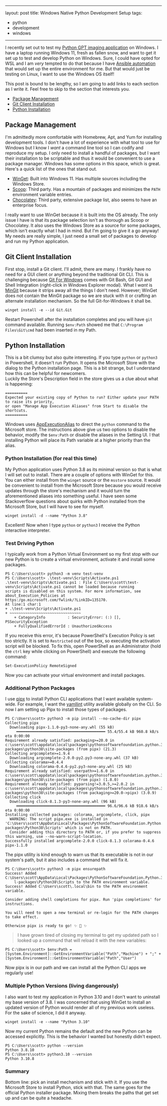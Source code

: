______________________________________________________________________

layout: post title: Windows Native Python Development Setup tags:

- python
- development
- windows

______________________________________________________________________

I recently set out to test my
[Python GPT imaging application](https://github.com/swysocki/gpt-image) on Windows. I have a laptop
running Windows 11, fresh as fallen snow, and want to get it set up to test and develop Python on
Windows. Sure, I could have opted for WSL and I am _very_ tempted to do that because I have
[Ansible automation](https://github.com/swysocki/dotfiles/tree/master/ansible) that would set up the
entire environment for me. But that would just be testing on Linux, I want to use the Windows OS
itself!

This post is bound to be lengthy, so I am going to add links to each section as I write it. Feel
free to skip to the section that interests you.

- [Package Management](#package-management)
- [Git Client Installation](#git-client-installation)
- [Python Installation](#python-installation)

## Package Management

I'm admittedly more comfortable with Homebrew, Apt, and Yum for installing development tools. I
don't have a lot of experience with what tool to use for Windows but I know I *want* a command line
tool so I can codify and reproduce my setup. I only need to install a handful of packages, but I
want their installation to be scriptable and thus it would be convenient to use a package manager.
Windows has some options in this space, which is great. Here's a quick list of the ones that stand
out.

- [WinGet](https://github.com/microsoft/winget-cli): Built into Windows 11. Has multiple sources
  including the Windows Store.
- [Scoop](https://scoop.sh): Third party. Has a mountain of packages and minimizes the `PATH`
  environment variable entries.
- [Chocolatey](http://chocoloatey.org): Third party, extensive package list, also seems to have an
  enterprise focus.

I really want to use WinGet because it is built into the OS already. The only issue I have is that
its package selection isn't as thorough as Scoop or Chocolatey. It also uses the Windows Store as a
source for some packages, which isn't exactly what I had in mind. But I'm going to give it a go
anyway! My needs are really simple, I just need a small set of packages to develop and run my Python
application.

## Git Client Installation

First stop, install a Git client. I'll admit, there are many. I frankly have no need for a GUI
client or anything beyond the traditional Git CLI. This is challenging because
[Git For Windows](https://gitforwindows.org) comes with Git Bash, Git GUI and Shell Integration
(right-click in Windows Explorer modal). What I _want_ is
[MinGit](https://devblogs.microsoft.com/devops/whats-new-in-git-for-windows-2-10/#mingit-git-for-windows-applications)
because it strips away all the things I don't need. However; WinGet does not contain the MinGit
package so we are stuck with it or crafting an alternate installation mechanism. So the full
Git-for-Windows it shall be.

```
winget install -e --id Git.Git
```

Restart Powershell after the installation completes and you will have `git` command available.
Running `$env:Path` showed me that `C:\Program Files\Git\cmd` had been inserted in my Path.

## Python Installation

This is a bit clumsy but also quite interesting. If you type `python` or `python3` in Powershell, it
doesn't run Python. It opens the Microsoft Store with the dialog to the Python installation page.
This is a bit strange, but I understand how this can be helpful for newcomers.\
Luckily the Store's
Description field in the store gives us a clue about what is happening:

```
==========
Expected your existing copy of Python to run? Either update your PATH to raise its priority, 
or open "Manage App Execution Aliases" from Start to disable the shortcuts.
==========
```

Windows uses
[AppExecutionAlias](https://learn.microsoft.com/en-us/windows/apps/desktop/modernize/desktop-to-uwp-extensions)
to direct the `python` command to the Microsoft store. The instructions above give us two options to
disable the behavior, modify the `$env:Path` or disable the aliases in the Setting UI. I that
installing Python will place its Path variable at a higher priority than the alias.

### Python Installation (for real this time)

My Python application uses Python 3.8 as its minimal version so that is what I will set out to
install. There are a couple of options with WinGet for this. You can either install from the
`winget` source or the `msstore` source. It would be convenient to install from the Microsoft Store
because you would receive updates through the store's mechanism and it would turn the aforementioned
aliases into something useful. I have seen some Stackoverflow questions about quirks with Python
installed from the Microsoft Store, but I will have to see for myself.

```
winget install -d --name "Python 3.8"
```

Excellent! Now when I type `python` or `python3` I receive the Python interactive interpreter.

### Test Driving Python

I typically work from a Python Virtual Environment so my first stop with our new Python is to create
a virtual environment, activate it and install some packages.

```
PS C:\Users\scott> python3 -m venv test-venv
PS C:\Users\scott> .\test-venv\Scripts\Activate.ps1
.\test-venv\Scripts\Activate.ps1 : File C:\Users\scott\test-venv\Scripts\Activate.ps1 cannot be loaded because running
scripts is disabled on this system. For more information, see about_Execution_Policies at
https:/go.microsoft.com/fwlink/?LinkID=135170.
At line:1 char:1
+ .\test-venv\Scripts\Activate.ps1
+ ~~~~~~~~~~~~~~~~~~~~~~~~~~~~~~~~
    + CategoryInfo          : SecurityError: (:) [], PSSecurityException
    + FullyQualifiedErrorId : UnauthorizedAccess

```

If you receive this error, it's because PowerShell's Execution Policy is set too strictly. It is set
to `Restricted` out of the box, so executing the activation script will be blocked. To fix this,
open PowerShell as an Administrator (hold the `ctrl` key while clicking on PowerShell) and execute
the following command:

```
Set-ExecutionPolicy RemoteSigned
```

Now you can activate your virtual environment and install packages.

### Additional Python Packages

I use [pipx](https://github.com/pypa/pipx) to install Python CLI applications that I want available
system-wide. For example, I want the [yamllint](https://github.com/adrienverge/yamllint) utility
available globally on the CLI. So now I am setting up Pipx to install those types of packages.

```
PS C:\Users\scott> python3 -m pip install --no-cache-dir pipx
Collecting pipx
  Downloading pipx-1.1.0-py3-none-any.whl (55 kB)
     ━━━━━━━━━━━━━━━━━━━━━━━━━━━━━━━━━━━━━━━━ 55.4/55.4 kB 960.8 kB/s eta 0:00:00
Requirement already satisfied: packaging>=20.0 in c:\users\scott\appdata\local\packages\pythonsoftwarefoundation.python.3.8_qbz5n2kfra8p0\localcache\local-packages\python38\site-packages (from pipx) (21.3)
Collecting argcomplete>=1.9.4
  Downloading argcomplete-2.0.0-py2.py3-none-any.whl (37 kB)
Collecting colorama>=0.4.4
  Downloading colorama-0.4.6-py2.py3-none-any.whl (25 kB)
Requirement already satisfied: userpath>=1.6.0 in c:\users\scott\appdata\local\packages\pythonsoftwarefoundation.python.3.8_qbz5n2kfra8p0\localcache\local-packages\python38\site-packages (from pipx) (1.8.0)
Requirement already satisfied: pyparsing!=3.0.5,>=2.0.2 in c:\users\scott\appdata\local\packages\pythonsoftwarefoundation.python.3.8_qbz5n2kfra8p0\localcache\local-packages\python38\site-packages (from packaging>=20.0->pipx) (3.0.9)
Collecting click
  Downloading click-8.1.3-py3-none-any.whl (96 kB)
     ━━━━━━━━━━━━━━━━━━━━━━━━━━━━━━━━━━━━━━━━ 96.6/96.6 kB 918.6 kB/s eta 0:00:00
Installing collected packages: colorama, argcomplete, click, pipx
  WARNING: The script pipx.exe is installed in 'C:\Users\scott\AppData\Local\Packages\PythonSoftwareFoundation.Python.3.8_qbz5n2kfra8p0\LocalCache\local-packages\Python38\Scripts' which is not on PATH.
  Consider adding this directory to PATH or, if you prefer to suppress this warning, use --no-warn-script-location.
Successfully installed argcomplete-2.0.0 click-8.1.3 colorama-0.4.6 pipx-1.1.0
```

The pipx utility is kind enough to warn us that its executable is not in our system's path, but it
also includes a command that will fix it.

```
PS C:\Users\scott> python3 -m pipx ensurepath
Success! Added C:\Users\scott\AppData\Local\Packages\PythonSoftwareFoundation.Python.3.8_qbz5n2kfra8p0\LocalCache\loca
    l-packages\Python38\Scripts to the PATH environment variable.
Success! Added C:\Users\scott\.local\bin to the PATH environment variable.

Consider adding shell completions for pipx. Run 'pipx completions' for instructions.

You will need to open a new terminal or re-login for the PATH changes to take effect.

Otherwise pipx is ready to go! ✨ 🌟 ✨
```

> I have grown tired of closing my terminal to get my updated path so I looked up a command that
> will reload it with the new variables:

```
PS C:\Users\scott> $env:Path = [System.Environment]::GetEnvironmentVariable("Path","Machine") + ";" + [System.Environment]::GetEnvironmentVariable("Path","User")
```

Now pipx is in our path and we can install all the Python CLI apps we regularly use!

### Multiple Python Versions (living dangerously)

I also want to test my application in Python 3.10 and I don't want to uninstall my base version of
3.8. I was concerned that using WinGet to install an updated version of Python would render all of
my previous work useless. For the sake of science, I did it anyway.

```
winget install -e --name "Python 3.10"
```

Now my current Python remains the default and the new Python can be accessed explicitly. This is the
behavior I wanted but honestly didn't expect.

```
PS C:\Users\scott> python --version
Python 3.8.10
PS C:\Users\scott> python3.10 --version
Python 3.10.8
```

### Summary

Bottom line: pick an install mechanism and stick with it. If you use the Microsoft Store to install
Python, stick with that. The same goes for the official Python installer package. Mixing them breaks
the paths that get set up and can be quite a headache.
